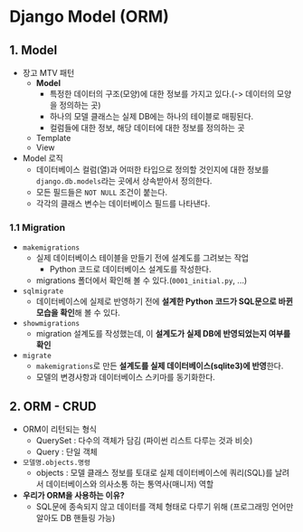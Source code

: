 # Django Model (ORM)

## 1. Model

- 장고 MTV 패턴
  - **Model**
    - 특정한 데이터의 구조(모양)에 대한 정보를 가지고 있다.(-> 데이터의 모양을 정의하는 곳)
    - 하나의 모델 클래스는 실제 DB에는 하나의 테이블로 매핑된다.
    - 컬럼들에 대한 정보, 해당 데이터에 대한 정보를 정의하는 곳
  - Template
  - View
- Model 로직
  - 데이터베이스 컬럼(열)과 어떠한 타입으로 정의할 것인지에 대한 정보를 `django.db.models`라는 곳에서 상속받아서 정의한다.
  - 모든 필드들은 `NOT NULL` 조건이 붙는다.
  - 각각의 클래스 변수는 데이터베이스 필드를 나타낸다.

### 1.1 Migration

- `makemigrations`
  - 실제 데이터베이스 테이블을 만들기 전에 설계도를 그려보는 작업
    - Python 코드로 데이터베이스 설계도를 작성한다.
  - migrations 폴더에서 확인해 볼 수 있다.(`0001_initial.py`, ...)
- `sqlmigrate`
  - 데이터베이스에 실제로 반영하기 전에 **설계한 Python 코드가 SQL문으로 바뀐 모습을 확인**해 볼 수 있다.
- `showmigrations`
  - migration 설계도를 작성했는데, 이 **설계도가 실제 DB에 반영되었는지 여부를 확인**
- `migrate`
  - `makemigrations`로 만든 **설계도를 실제 데이터베이스(sqlite3)에 반영**한다.
  - 모델의 변경사항과 데이터베이스 스키마를 동기화한다.

## 2. ORM - CRUD

- ORM이 리턴되는 형식
  - QuerySet : 다수의 객체가 담김 (파이썬 리스트 다루는 것과 비슷)
  - Query : 단일 객체
- `모델명.objects.명령`
  - objects : 모델 클래스 정보를 토대로 실제 데이터베이스에 쿼리(SQL)를 날려서 데이터베이스와 의사소통 하는 통역사(매니저) 역할
- **우리가 ORM을 사용하는 이유?**
  - SQL문에 종속되지 않고 데이터를 객체 형태로 다루기 위해 (프로그래밍 언어만 알아도 DB 핸들링 가능)